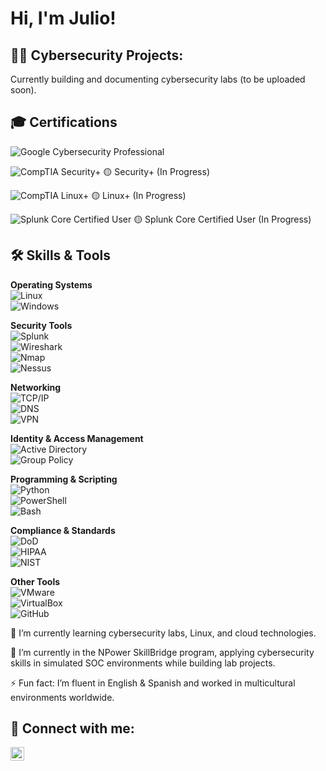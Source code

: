 <h1>Hi, I'm Julio! 

<h2>👨‍💻 Cybersecurity Projects:</h2>

Currently building and documenting cybersecurity labs (to be uploaded soon).
 
<h2> 🎓 Certifications</h2>

![Google Cybersecurity Professional](https://img.shields.io/badge/Google-Cybersecurity%20Professional-4285F4?style=for-the-badge&logo=google&logoColor=white)  

![CompTIA Security+](https://img.shields.io/badge/CompTIA-Security%2B-EA1D25?style=for-the-badge&logo=comptia&logoColor=white)  🟡 Security+ (In Progress)

![CompTIA Linux+](https://img.shields.io/badge/CompTIA-Linux%2B-333333?style=for-the-badge&logo=linux&logoColor=white)  🟡 Linux+ (In Progress)

![Splunk Core Certified User](https://img.shields.io/badge/Splunk-Core%20Certified%20User-000000?style=for-the-badge&logo=splunk&logoColor=white)  🟡 Splunk Core Certified User (In Progress)

<h2> 🛠️ Skills & Tools</h2>

**Operating Systems**  
![Linux](https://img.shields.io/badge/Linux-FCC624?style=for-the-badge&logo=linux&logoColor=black)  
![Windows](https://img.shields.io/badge/Windows-0078D6?style=for-the-badge&logo=windows&logoColor=white)  

**Security Tools**  
![Splunk](https://img.shields.io/badge/Splunk-000000?style=for-the-badge&logo=splunk&logoColor=white)  
![Wireshark](https://img.shields.io/badge/Wireshark-1679A7?style=for-the-badge&logo=wireshark&logoColor=white)  
![Nmap](https://img.shields.io/badge/Nmap-2C2C2C?style=for-the-badge&logo=nmap&logoColor=white)  
![Nessus](https://img.shields.io/badge/Nessus-00B7C3?style=for-the-badge&logo=tenable&logoColor=white)  

**Networking**  
![TCP/IP](https://img.shields.io/badge/TCP%2FIP-FF6F00?style=for-the-badge)  
![DNS](https://img.shields.io/badge/DNS-4285F4?style=for-the-badge)  
![VPN](https://img.shields.io/badge/VPN-2E8B57?style=for-the-badge)  

**Identity & Access Management**  
![Active Directory](https://img.shields.io/badge/Active%20Directory-003366?style=for-the-badge&logo=microsoft&logoColor=white)  
![Group Policy](https://img.shields.io/badge/Group%20Policy-008272?style=for-the-badge&logo=microsoft&logoColor=white)  

**Programming & Scripting**  
![Python](https://img.shields.io/badge/Python-3776AB?style=for-the-badge&logo=python&logoColor=white)  
![PowerShell](https://img.shields.io/badge/PowerShell-5391FE?style=for-the-badge&logo=powershell&logoColor=white)  
![Bash](https://img.shields.io/badge/Bash-4EAA25?style=for-the-badge&logo=gnu-bash&logoColor=white)  

**Compliance & Standards**  
![DoD](https://img.shields.io/badge/DoD%20Cybersecurity-003366?style=for-the-badge)  
![HIPAA](https://img.shields.io/badge/HIPAA-6D83F2?style=for-the-badge)  
![NIST](https://img.shields.io/badge/NIST-000000?style=for-the-badge)  

**Other Tools**  
![VMware](https://img.shields.io/badge/VMware-607078?style=for-the-badge&logo=vmware&logoColor=white)  
![VirtualBox](https://img.shields.io/badge/VirtualBox-183A61?style=for-the-badge&logo=virtualbox&logoColor=white)  
![GitHub](https://img.shields.io/badge/GitHub-181717?style=for-the-badge&logo=github&logoColor=white)  

🌱 I’m currently learning cybersecurity labs, Linux, and cloud technologies.

🔭 I’m currently in the NPower SkillBridge program, applying cybersecurity skills in simulated SOC environments while building lab projects.

⚡ Fun fact: I’m fluent in English & Spanish and worked in multicultural environments worldwide.

<h2> 🤳 Connect with me:</h2>

[<img align="left" alt="JoshMadakor | LinkedIn" width="22px" src="https://cdn.jsdelivr.net/npm/simple-icons@v3/icons/linkedin.svg" />][linkedin]

[linkedin]: https://linkedin.com/in/juliochicas
